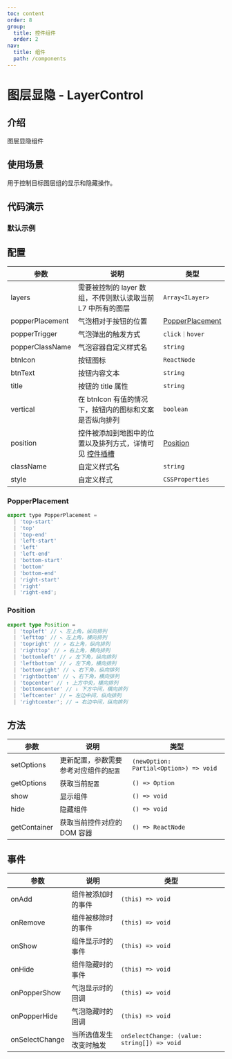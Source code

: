 ```yaml
---
toc: content
order: 8
group:
  title: 控件组件
  order: 2
nav:
  title: 组件
  path: /components
---
```


# 图层显隐 - LayerControl

## 介绍

图层显隐组件

## 使用场景

用于控制目标图层组的显示和隐藏操作。

## 代码演示

### 默认示例

<code src="./demos/default.tsx" defaultShowCode compact></code>

## 配置

| 参数 | 说明 | 类型 |
| --- | --- | --- |
| layers | 需要被控制的 layer 数组，不传则默认读取当前 L7 中所有的图层 | `Array<ILayer>` |
| popperPlacement | 气泡相对于按钮的位置 | [PopperPlacement](#popperplacement) |
| popperTrigger | 气泡弹出的触发方式 | `click｜hover` |
| popperClassName | 气泡容器自定义样式名 | `string` |
| btnIcon | 按钮图标 | `ReactNode` |
| btnText | 按钮内容文本 | `string` |
| title | 按钮的 title 属性 | `string` |
| vertical | 在 btnIcon 有值的情况下，按钮内的图标和文案是否纵向排列 | `boolean` |
| position | 控件被添加到地图中的位置以及排列方式，详情可见 [控件插槽](https://l7.antv.vision/zh/docs/api/component/control/control#插槽) | [Position](#position) |
| className | 自定义样式名 | `string` |
| style | 自定义样式 | `CSSProperties` |

### PopperPlacement

```js
export type PopperPlacement =
  | 'top-start'
  | 'top'
  | 'top-end'
  | 'left-start'
  | 'left'
  | 'left-end'
  | 'bottom-start'
  | 'bottom'
  | 'bottom-end'
  | 'right-start'
  | 'right'
  | 'right-end';
```

### Position

```ts
export type Position =
  | 'topleft' // ↖ 左上角，纵向排列
  | 'lefttop' // ↖ 左上角，横向排列
  | 'topright' // ↗ 右上角，纵向排列
  | 'righttop' // ↗ 右上角，横向排列
  | 'bottomleft' // ↙ 左下角，纵向排列
  | 'leftbottom' // ↙ 左下角，横向排列
  | 'bottomright' // ↘ 右下角，纵向排列
  | 'rightbottom' // ↘ 右下角，横向排列
  | 'topcenter' // ↑ 上方中央，横向排列
  | 'bottomcenter' // ↓ 下方中间，横向排列
  | 'leftcenter' // ← 左边中间，纵向排列
  | 'rightcenter'; // → 右边中间，纵向排列
```

## 方法

| 参数         | 说明                                   | 类型                                   |
| ------------ | -------------------------------------- | -------------------------------------- |
| setOptions   | 更新配置，参数需要参考对应组件的`配置` | `(newOption: Partial<Option>) => void` |
| getOptions   | 获取当前`配置`                         | `() => Option`                         |
| show         | 显示组件                               | `() => void`                           |
| hide         | 隐藏组件                               | `() => void`                           |
| getContainer | 获取当前控件对应的 DOM 容器            | `() => ReactNode`                      |

## 事件

| 参数           | 说明                   | 类型                                        |
| -------------- | ---------------------- | ------------------------------------------- |
| onAdd          | 组件被添加时的事件     | `(this) => void`                            |
| onRemove       | 组件被移除时的事件     | `(this) => void`                            |
| onShow         | 组件显示时的事件       | `(this) => void`                            |
| onHide         | 组件隐藏时的事件       | `(this) => void`                            |
| onPopperShow   | 气泡显示时的回调       | `(this) => void`                            |
| onPopperHide   | 气泡隐藏时的回调       | `(this) => void`                            |
| onSelectChange | 当所选值发生改变时触发 | `onSelectChange: (value: string[]) => void` |
